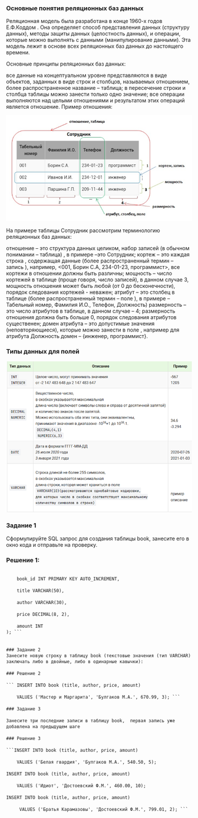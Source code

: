 ### Основные понятия реляционных баз данных
Реляционная модель была разработана в конце 1960-х годов Е.Ф.Коддом . Она определяет способ представления данных (структуру данных), методы защиты данных (целостность данных), и операции, которые можно выполнять с данными (манипулирование данными). Эта модель лежит в основе всех реляционных баз данных до настоящего времени.

Основные принципы реляционных баз данных:

все данные на концептуальном уровне представляются в виде объектов, заданных в виде строк и столбцов, называемых отношением, более распространенное название – таблица;
в пересечение строки и столбца таблицы можно занести только одно значение;
все операции выполняются над целыми отношениями и результатом этих операций является отношение.
Пример отношения: 

![30](/images/30.png)                         

На примере таблицы Сотрудник рассмотрим терминологию реляционных баз данных:

отношение  – это структура данных целиком, набор записей (в обычном понимании – таблица) , в  примере –это Сотрудник;
кортеж – это каждая строка , содержащая данные (более распространенный термин – запись ), например, <001, Борин С.А, 234-01-23, программист>, все кортежи в отношении должны быть различны;
мощность – число кортежей в таблице (проще говоря, число записей), в данном случае 3, мощность отношения может быть любой (от 0 до бесконечности), порядок следования кортежей - неважен;
атрибут – это столбец в таблице (более распространенный термин – поле ), в примере – Табельный номер, Фамилия И.О., Телефон, Должность) 
размерность – это число атрибутов в таблице, в данном случае – 4;
размерность отношения должна быть больше 0, порядок следования атрибутов существенен;
домен атрибута – это допустимые значения (неповторяющиеся), которые можно занести в поле , например для атрибута Должность домен – {инженер, программист}.

### Типы данных для полей 

![31](/images/31.png)

### Задание 1
Сформулируйте SQL запрос для создания таблицы book, занесите  его в окно кода и отправьте на проверку. 

### Решение 1: 

``` CREATE TABLE book(

    book_id INT PRIMARY KEY AUTO_INCREMENT,

    title VARCHAR(50),

    author VARCHAR(30),

    price DECIMAL(8, 2),

    amount INT
); ```


### Задание 2
Занесите новую строку в таблицу book (текстовые значения (тип VARCHAR) заключать либо в двойные, либо в одинарные кавычки):

### Решение 2

``` INSERT INTO book (title, author, price, amount)   

    VALUES ('Мастер и Маргарита', 'Булгаков М.А.', 670.99, 3); ```

### Задание 3

Занесите три последние записи в таблицу book,  первая запись уже добавлена на предыдущем шаге

### Решение 3

```INSERT INTO book (title, author, price, amount)

    VALUES ('Белая гвардия', 'Булгаков М.А.', 540.50, 5);

INSERT INTO book (title, author, price, amount)

    VALUES ('Идиот', 'Достоевский Ф.М.', 460.00, 10);

INSERT INTO book (title, author, price, amount)

     VALUES ('Братья Карамазовы', 'Достоевский Ф.М.', 799.01, 2); ```

 
